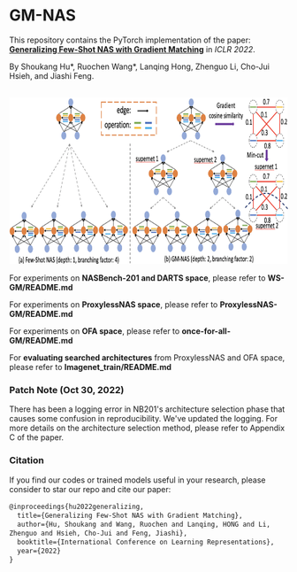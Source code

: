# GM-NAS

This repository contains the PyTorch implementation of the paper:<br/>
[**Generalizing Few-Shot NAS with Gradient Matching**](https://openreview.net/pdf?id=_jMtny3sMKU) in *ICLR 2022*.

By Shoukang Hu*, Ruochen Wang*, Lanqing Hong, Zhenguo Li, Cho-Jui Hsieh, and Jiashi Feng.<br/><br/>


<p align="left">
    <img src="img/GM_NAS.png" height="300"/>
</p>


For experiments on **NASBench-201 and DARTS space**, please refer to **WS-GM/README.md**

For experiments on **ProxylessNAS space**, please refer to **ProxylessNAS-GM/README.md**

For experiments on **OFA space**, please refer to **once-for-all-GM/README.md**

For **evaluating searched architectures** from ProxylessNAS and OFA space, please refer to **Imagenet_train/README.md**



### Patch Note (Oct 30, 2022)
There has been a logging error in NB201's architecture selection phase that causes some confusion in reproducibility. We've updated the logging. For more details on the architecture selection method, please refer to Appendix C of the paper.


### Citation
If you find our codes or trained models useful in your research, please consider to star our repo and cite our paper:

    @inproceedings{hu2022generalizing,
      title={Generalizing Few-Shot NAS with Gradient Matching},
      author={Hu, Shoukang and Wang, Ruochen and Lanqing, HONG and Li, Zhenguo and Hsieh, Cho-Jui and Feng, Jiashi},
      booktitle={International Conference on Learning Representations},
      year={2022}
    }

